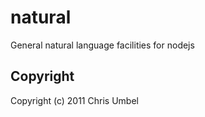 natural
=======

General natural language facilities for nodejs

Copyright
---------

Copyright (c) 2011 Chris Umbel
